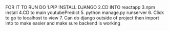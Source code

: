 FOR IT TO RUN DO
1.PIP INSTALL DJANGO
2.CD INTO reactapp
3.npm install
4.CD to main youtubePredict
5. python manage.py runserver
6. Click to go to localhost to view
7. Can do django outside of project then import into to make easier and make sure backend is working 

